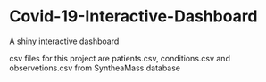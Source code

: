 # Covid-19-Interactive-Dashboard

A shiny interactive dashboard

csv files for this project are patients.csv, conditions.csv and observetions.csv from SyntheaMass database
